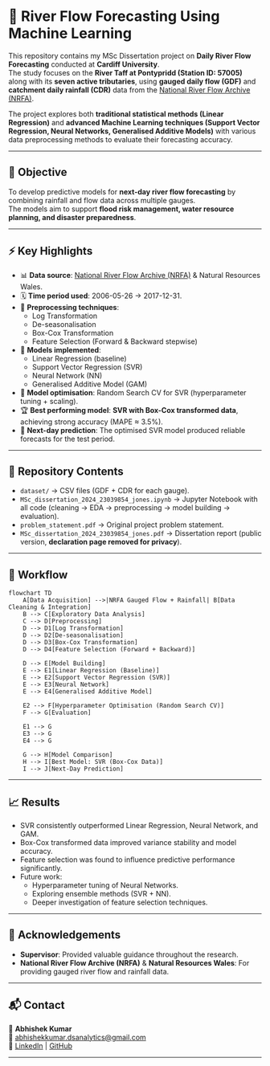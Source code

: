 # 🌊 River Flow Forecasting Using Machine Learning

This repository contains my MSc Dissertation project on **Daily River Flow Forecasting** conducted at **Cardiff University**.  
The study focuses on the **River Taff at Pontypridd (Station ID: 57005)** along with its **seven active tributaries**, using **gauged daily flow (GDF)** and **catchment daily rainfall (CDR)** data from the [National River Flow Archive (NRFA)](https://nrfa.ceh.ac.uk/data/search).

The project explores both **traditional statistical methods (Linear Regression)** and **advanced Machine Learning techniques (Support Vector Regression, Neural Networks, Generalised Additive Models)** with various data preprocessing methods to evaluate their forecasting accuracy.

---

## 📌 Objective
To develop predictive models for **next-day river flow forecasting** by combining rainfall and flow data across multiple gauges.  
The models aim to support **flood risk management, water resource planning, and disaster preparedness**.

---

## ⚡ Key Highlights
- 📊 **Data source**: [National River Flow Archive (NRFA)](https://nrfa.ceh.ac.uk/data/search) & Natural Resources Wales.  
- 🗓️ **Time period used**: 2006-05-26 → 2017-12-31.  
- 🔄 **Preprocessing techniques**:  
  - Log Transformation  
  - De-seasonalisation  
  - Box-Cox Transformation  
  - Feature Selection (Forward & Backward stepwise)  
- 🤖 **Models implemented**:  
  - Linear Regression (baseline)  
  - Support Vector Regression (SVR)  
  - Neural Network (NN)  
  - Generalised Additive Model (GAM)  
- 🎯 **Model optimisation**: Random Search CV for SVR (hyperparameter tuning + scaling).  
- 🏆 **Best performing model**: **SVR with Box-Cox transformed data**, achieving strong accuracy (MAPE ≈ 3.5%).  
- 🔮 **Next-day prediction**: The optimised SVR model produced reliable forecasts for the test period.

---

## 📂 Repository Contents
- `dataset/` → CSV files (GDF + CDR for each gauge).  
- `MSc_dissertation_2024_23039854_jones.ipynb` → Jupyter Notebook with all code (cleaning → EDA → preprocessing → model building → evaluation).  
- `problem_statement.pdf` → Original project problem statement.  
- `MSc_dissertation_2024_23039854_jones.pdf` → Dissertation report (public version, **declaration page removed for privacy**).  

---

## 🔄 Workflow

```mermaid
flowchart TD
    A[Data Acquisition] -->|NRFA Gauged Flow + Rainfall| B[Data Cleaning & Integration]
    B --> C[Exploratory Data Analysis]
    C --> D[Preprocessing]
    D --> D1[Log Transformation]
    D --> D2[De-seasonalisation]
    D --> D3[Box-Cox Transformation]
    D --> D4[Feature Selection (Forward + Backward)]

    D --> E[Model Building]
    E --> E1[Linear Regression (Baseline)]
    E --> E2[Support Vector Regression (SVR)]
    E --> E3[Neural Network]
    E --> E4[Generalised Additive Model]

    E2 --> F[Hyperparameter Optimisation (Random Search CV)]
    F --> G[Evaluation]

    E1 --> G
    E3 --> G
    E4 --> G

    G --> H[Model Comparison]
    H --> I[Best Model: SVR (Box-Cox Data)]
    I --> J[Next-Day Prediction]
```

---

## 📈 Results
- SVR consistently outperformed Linear Regression, Neural Network, and GAM.  
- Box-Cox transformed data improved variance stability and model accuracy.  
- Feature selection was found to influence predictive performance significantly.  
- Future work:  
  - Hyperparameter tuning of Neural Networks.  
  - Exploring ensemble methods (SVR + NN).  
  - Deeper investigation of feature selection techniques.

---

## 🙏 Acknowledgements
- **Supervisor**: Provided valuable guidance throughout the research.  
- **National River Flow Archive (NRFA)** & **Natural Resources Wales**: For providing gauged river flow and rainfall data.  

---

## 📬 Contact
👤 **Abhishek Kumar**  
📧 abhishekkumar.dsanalytics@gmail.com  
🔗 [LinkedIn](https://www.linkedin.com/) | [GitHub](https://github.com/)  

---
